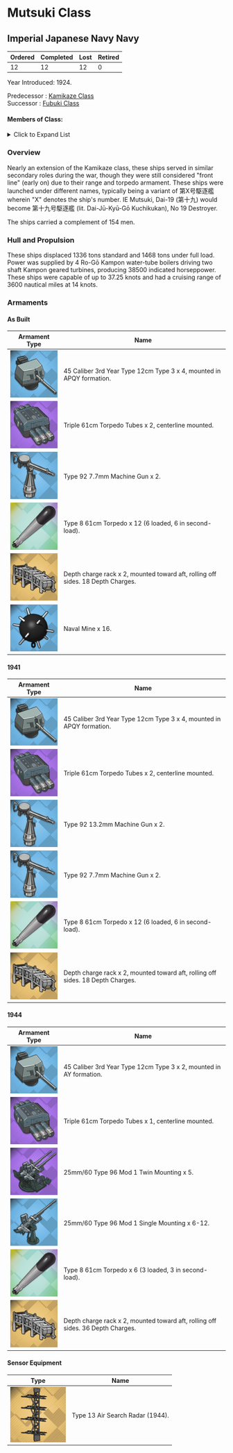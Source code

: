 # Mutsuki Class
## Imperial Japanese Navy Navy

Ordered | Completed | Lost | Retired
 ------ | ------ | ------ | ------ 
12 | 12 | 12 | 0 <br/>
 
Year Introduced: 1924. <br/>
 
Predecessor : [Kamikaze Class](/History/IJN/KamikazeClass.md) <br/>
Successor : [Fubuki Class](/History/IJN/FubukiClass.md) <br/>

#### Members of Class: <br/>

<details>
	<summary>Click to Expand List</summary>
	
Icon | Name | Writing | Tanslation | Original Name | Present
| ------ | ------ | ------ |  ------ |  ------ | ------ |
![Mutsuki](/Icons/Ship/SakuraEmpire/Mutsuki.png) | Mutsuki | 睦月、ムツキ | January | Dai-19 | Yes <br/>
![Kisaragi](/Icons/Ship/SakuraEmpire/Kisaragi.png) | Kisaragi | 睦月、ムツキ | February | Dai-21 | Yes <br/>
![UnknownDD](/Icons/Ship/UnknownDD.png) | Yayoi | 弥生、ヤヨイ | March | Dai-23 | No <br/>
![Uzuki](/Icons/Ship/SakuraEmpire/Uzuki.png) | Uzuki | 卯月、ウズキ | April | Dai-25 | Yes <br/>
![UnknownDD](/Icons/Ship/UnknownDD.png) | Satsuki | 皐月、サツキ | May | Dai-27 | No <br/>
![Minazuki](/Icons/Ship/SakuraEmpire/Minazuki.png) | Minazuki | 水無月、ミナズキ | June | Dai-28 | Yes <br/>
![Fumizuki](/Icons/Ship/SakuraEmpire/Fumizuki.png) | Fumizuki | 文月、フミズキ | July | Dai-29 | Yes <br/>
![Nagatsuki](/Icons/Ship/SakuraEmpire/Nagatsuki.png) | Nagatsuki | 長月、ナガツキ | September | Dai-30 | Yes <br/>
![UnknownDD](/Icons/Ship/UnknownDD.png) | Kikuzuki | 菊月、キクズキ | Crysanthemum Moon | Dai-31 | No <br/>
![Mikazuki](/Icons/Ship/SakuraEmpire/Mikazuki.png) | Mikazuki | 三日月、ミカズキ | Crescent Moon | Dai-32 | Yes <br/>
![Mochizuki](/Icons/Ship/SakuraEmpire/Mochizuki.png) | Mochizuki | 望月、モチズキ | Full Moon | Dai-33 | Yes <br/>
![UnknownDD](/Icons/Ship/UnknownDD.png) | Yūzuki | 夕月、ユウズキ | Evening Moon | Dai-34 | No <br/>

</details>

### Overview

Nearly an extension of the Kamikaze class, these ships served in similar secondary roles during the war, though they were still considered "front line" (early on) due to their range and torpedo armament. These ships were launched under different names, typically being a variant of 第X号駆逐艦 wherein "X" denotes the ship's number. IE Mutsuki, Dai-19 (第十九) would become 第十九号駆逐艦 (lit. Dai-Jū-Kyū-Gō Kuchikukan), No 19 Destroyer. <br/>

The ships carried a complement of 154 men. <br/>

### Hull and Propulsion

These ships displaced 1336 tons standard and 1468 tons under full load. Power was supplied by 4 Ro-Gō Kampon water-tube boilers driving two shaft Kampon geared turbines, producing 38500 indicated horseppower. These ships were capable of up to 37.25 knots and had a cruising range of 3600 nautical miles at 14 knots.

### Armaments

#### As Built

Armament Type | Name |
 ------ | ------ |
![12cm3rdYearType](/Icons/Equipment/Guns/DD/12cm45-3rdYearType.png) | 45 Caliber 3rd Year Type 12cm Type 3 x 4, mounted in APQY formation.
![Triple610](/Icons/Equipment/Torpedo/Surface/610mmTripleIJN.png) | Triple 61cm Torpedo Tubes x 2, centerline mounted.
![0.5inAAMG](/Icons/Equipment/AA/0.5inAAMG.png) | Type 92 7.7mm Machine Gun x 2.
![Type93](/Icons/Equipment/Auxiliary/OxygenTorpedoUR.png) | Type 8 61cm Torpedo x 12 (6 loaded, 6 in second-load).
![DCRack](/Icons/Equipment/Auxiliary/DepthChargeRack.png) | Depth charge rack x 2, mounted toward aft, rolling off sides. 18 Depth Charges.
![NavalMine](/Icons/Equipment/Auxiliary/NavalMine.png) | Naval Mine x 16. <br/>

#### 1941

Armament Type | Name |
 ------ | ------ |
![12cm3rdYearType](/Icons/Equipment/Guns/DD/12cm45-3rdYearType.png) | 45 Caliber 3rd Year Type 12cm Type 3 x 4, mounted in APQY formation.
![Triple610](/Icons/Equipment/Torpedo/Surface/610mmTripleIJN.png) | Triple 61cm Torpedo Tubes x 2, centerline mounted.
![0.5inAAMG](/Icons/Equipment/AA/0.5inAAMG.png) | Type 92 13.2mm Machine Gun x 2.
![0.5inAAMG](/Icons/Equipment/AA/0.5inAAMG.png) | Type 92 7.7mm Machine Gun x 2.
![Type93](/Icons/Equipment/Auxiliary/OxygenTorpedoUR.png) | Type 8 61cm Torpedo x 12 (6 loaded, 6 in second-load).
![DCRack](/Icons/Equipment/Auxiliary/DepthChargeRack.png) | Depth charge rack x 2, mounted toward aft, rolling off sides. 18 Depth Charges. <br/>

#### 1944

Armament Type | Name |
 ------ | ------ |
![12cm3rdYearType](/Icons/Equipment/Guns/DD/12cm45-3rdYearType.png) | 45 Caliber 3rd Year Type 12cm Type 3 x 2, mounted in AY formation.
![Triple610](/Icons/Equipment/Torpedo/Surface/610mmTripleIJN.png) | Triple 61cm Torpedo Tubes x 1, centerline mounted.
![25mmTT](/Icons/Equipment/AA/25mmType96T.png) | 25mm/60 Type 96 Mod 1 Twin Mounting x 5.
![25mmT](/Icons/Equipment/AA/25mmType96.png) | 25mm/60 Type 96 Mod 1 Single Mounting x 6-12.
![Type93](/Icons/Equipment/Auxiliary/OxygenTorpedoUR.png) | Type 8 61cm Torpedo x 6 (3 loaded, 3 in second-load).
![DCRack](/Icons/Equipment/Auxiliary/DepthChargeRack.png) | Depth charge rack x 2, mounted toward aft, rolling off sides. 36 Depth Charges. <br/>

#### Sensor Equipment

Type | Name |
 ------ | ------ |
![Type13](/Icons/Equipment/Auxiliary/Type13AirRadar.png) | Type 13 Air Search Radar (1944). <br/>
